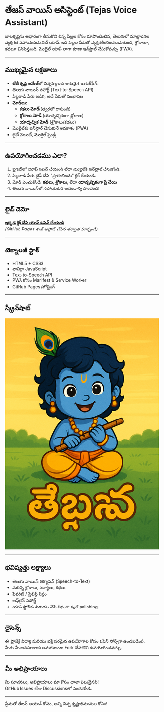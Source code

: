 # తేజస్ వాయిస్ అసిస్టెంట్ (Tejas Voice Assistant)

బాలకృష్ణను ఆధారంగా తీసుకొని చిన్న పిల్లల కోసం రూపొందించిన, తెలుగులో మాట్లాడగల వ్యక్తిగత సహాయకుడు వెబ్ యాప్. ఇది పిల్లల పేరుతో వ్యక్తిగతీకరించబడుతుంది, శ్లోకాలూ, కథలూ వినిపిస్తుంది. మొబైల్ యాప్ లాగా కూడా ఇన్‌స్టాల్ చేసుకోవచ్చు (PWA).

---

## ముఖ్యమైన లక్షణాలు

- **బేబీ కృష్ణ ఇమేజ్**తో చిన్నపిల్లలకు అనువైన ఇంటర్‌ఫేస్
- తెలుగు వాయిస్ సపోర్ట్ (Text-to-Speech API)
- పిల్లవాడి పేరు అడిగి, అదే పేరుతో సంభాషణ
- **మోడ్‌లు:**
  - **కథలు మోడ్** (త్వరలో రానుంది)
  - **శ్లోకాలు మోడ్** (యాదృచ్ఛికంగా శ్లోకాలు)
  - **యాదృచ్ఛిక మోడ్** (శ్లోకాలు/కథలు)
- మొబైల్‌కు ఇన్‌స్టాల్ చేసుకునే అవకాశం (PWA)
- లైట్ వెయిట్, మొబైల్ ఫ్రెండ్లీ

---

## ఉపయోగించడము ఎలా?

1. బ్రౌజర్‌లో యాప్ ఓపెన్ చేయండి లేదా మొబైల్‌కి ఇన్‌స్టాల్ చేసుకోండి.
2. పిల్లవాడి పేరు టైప్ చేసి "ప్రారంభించు" క్లిక్ చేయండి.
3. మోడ్ ఎంచుకోండి: **కథలు**, **శ్లోకాలు**, లేదా **యాదృచ్ఛికంగా ప్లే చేయి**
4. తెలుగు వాయిస్‌తో సహాయకుడి ఆనందాన్ని పొందండి!

---

## లైవ్ డెమో

**[ఇక్కడ క్లిక్ చేసి యాప్ ఓపెన్ చేయండి](https://your-username.github.io/tejas-voice-assistant)**  
*(GitHub Pages లింక్ అప్లోడ్ చేసిన తర్వాత మార్చండి)*

---

## టెక్నాలజీ స్టాక్

- HTML5 + CSS3
- వానిల్లా JavaScript
- Text-to-Speech API
- PWA కోసం Manifest & Service Worker
- GitHub Pages హోస్టింగ్

---

## స్క్రీన్‌షాట్

![తేజస్ వాయిస్ అసిస్టెంట్](assets/icon.png)

---

## భవిష్యత్తు లక్ష్యాలు

- తెలుగు వాయిస్ రికగ్నిషన్ (Speech-to-Text)
- మరిన్ని శ్లోకాలు, పద్యాలు, కథలు
- ఫేవరిట్ / ప్లేలిస్ట్ సిస్టం
- ఆఫ్‌లైన్ సపోర్ట్
- యాప్ స్టోర్‌కు విడుదల చేసే విధంగా పుల్ polishing

---

## లైసెన్స్

ఈ ప్రాజెక్ట్ విద్యా మరియు భక్తి పరమైన ఉపయోగాల కోసం ఓపెన్ సోర్స్‌గా ఉంచబడింది.  
మీరు మీ అవసరాలకు అనుగుణంగా Fork చేసుకొని ఉపయోగించవచ్చు.

---

## మీ అభిప్రాయాలు

మీ సూచనలు, అభిప్రాయాలు మా కోసం చాలా విలువైనవి!  
GitHub Issues లేదా Discussionsలో పంచుకోండి.

---

ప్రేమతో తేజస్ అయాన్ కోసం, అన్ని చిన్న కృష్ణాభిమానుల కోసం!
